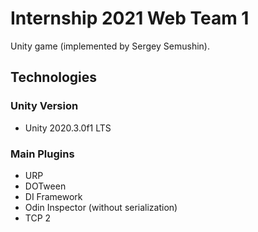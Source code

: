 # Internship 2021 Web Team 1
Unity game (implemented by Sergey Semushin).

## Technologies

### Unity Version
- Unity 2020.3.0f1 LTS

### Main Plugins
- URP
- DOTween
- DI Framework
- Odin Inspector (without serialization)
- TCP 2
